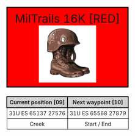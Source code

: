 <html>

<head>
   <title>MilTrails 15K 00</title>
   <link rel="icon" type="image/x-icon" href="https://github.com/Merlinc01/miltrails/blob/f87d62ac1c34ba8e1b8392fdef00ef7be243d578/mt-15k/miltrails.ico">
   <style>
      img {
      display: block;
      margin-left: auto;
      margin-right: auto;}
      table {
      border-spacing: 5px;}
      td {
      border: 1px solid black;
      text-align: center;
      padding: 5px;}
      th {
      border: 2px solid black;
      text-align: center;
      padding: 5px;
      background-color: lightgrey;}
      caption {
      border: 3px solid black;
      text-align: center;
      padding: 10px;
      background-color: red;
      font-size:30px;}
   </style>
</head>

<body>
   <table>
      <caption>
         MilTrails 16K [RED] <img src="miltrails.png" alt="" style="width:150px;">
      </caption>
      <tr>
         <th>Current position [09]</th>
         <th>Next waypoint [10]</th>
      </tr>
      <tr>
         <td>31U ES 65137 27576</td>
         <td>31U ES 65568 27879</td>
      </tr>
      <tr>
         <td>Creek</td>
         <td>Start / End</td>
      </tr>
   </table>
</body>

</html>
